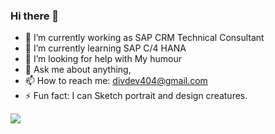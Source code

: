 ### Hi there 👋

- 🔭 I’m currently working as SAP CRM Technical Consultant 
- 🌱 I’m currently learning SAP C/4 HANA
- 🤔 I’m looking for help with My humour
- 💬 Ask me about anything, 
- 📫 How to reach me: divdev404@gmail.com
- ⚡ Fun fact: I can Sketch portrait and design creatures.

<img src="https://github-readme-stats.vercel.app/api?username=divScorp&&show_icons=true&title_color=ffffff&icon_color=bb2acf&text_color=daf7dc&bg_color=151515"/> 
